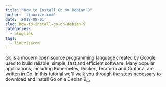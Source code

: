 ```yaml
---
title: "How to Install Go on Debian 9"
author: 'linuxize.com'
date: '2018-08-01'
slug: how-to-install-go-on-debian-9
categories:
  - bloglink
tags:
  - linuxizecom
---
```


Go is a modern open source programming language created by Google, used to build reliable, simple, fast and efficient software. Many popular applications, including Kubernetes, Docker, Teraform and Grafana, are written in Go. In this tutorial we'll walk you through the steps necessary to download and install Go on a Debian 9[... <i class="fas fa-external-link-alt"></i>](https://linuxize.com/post/how-to-install-go-on-debian-9/)

